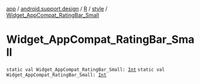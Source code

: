 [app](../../../index.md) / [android.support.design](../../index.md) / [R](../index.md) / [style](index.md) / [Widget_AppCompat_RatingBar_Small](.)

# Widget_AppCompat_RatingBar_Small

`static val Widget_AppCompat_RatingBar_Small: `[`Int`](https://kotlinlang.org/api/latest/jvm/stdlib/kotlin/-int/index.html)
`static val Widget_AppCompat_RatingBar_Small: `[`Int`](https://kotlinlang.org/api/latest/jvm/stdlib/kotlin/-int/index.html)